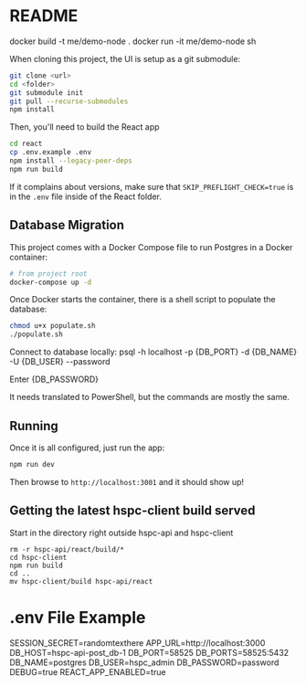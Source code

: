 # README

docker build -t me/demo-node .
docker run -it me/demo-node sh

When cloning this project, the UI is setup as a git submodule:

```bash
git clone <url>
cd <folder>
git submodule init
git pull --recurse-submodules
npm install
```

Then, you'll need to build the React app

```bash
cd react
cp .env.example .env
npm install --legacy-peer-deps
npm run build
```

If it complains about versions, make sure that `SKIP_PREFLIGHT_CHECK=true` is in the `.env` file inside of the React folder.

## Database Migration

This project comes with a Docker Compose file to run Postgres in a Docker container:

```bash
# from project root
docker-compose up -d
```

Once Docker starts the container, there is a shell script to populate the database:

```bash
chmod u+x populate.sh
./populate.sh
```

Connect to database locally:
psql -h localhost -p {DB_PORT} -d {DB_NAME} -U {DB_USER} --password

Enter {DB_PASSWORD}

It needs translated to PowerShell, but the commands are mostly the same.

## Running

Once it is all configured, just run the app:

```bash
npm run dev
```

Then browse to `http://localhost:3001` and it should show up!

## Getting the latest hspc-client build served
Start in the directory right outside hspc-api and hspc-client
```
rm -r hspc-api/react/build/*
cd hspc-client
npm run build
cd ..
mv hspc-client/build hspc-api/react
```

# .env File Example

SESSION_SECRET=randomtexthere
APP_URL=http://localhost:3000
DB_HOST=hspc-api-post_db-1
DB_PORT=58525
DB_PORTS=58525:5432
DB_NAME=postgres
DB_USER=hspc_admin
DB_PASSWORD=password
DEBUG=true
REACT_APP_ENABLED=true
